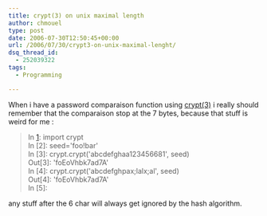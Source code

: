 ```yaml
---
title: crypt(3) on unix maximal length
author: chmouel
type: post
date: 2006-07-30T12:50:45+00:00
url: /2006/07/30/crypt3-on-unix-maximal-lenght/
dsq_thread_id:
  - 252039322
tags:
  - Programming

---
```

When i have a password comparaison function using [crypt(3)][1] i really should remember that the comparaison stop at the 7 bytes, because that stuff is weird for me :

> In [1]: import crypt  
> In [2]: seed='foo!bar'  
> In [3]: crypt.crypt('abcdefghaa123456681', seed)  
> Out[3]: 'foEoVhbk7ad7A'  
> In [4]: crypt.crypt('abcdefghpax;lalx;al', seed)  
> Out[4]: 'foEoVhbk7ad7A'  
> In [5]:

any stuff after the 6 char will always get ignored by the hash algorithm.

 [1]: http://en.wikipedia.org/wiki/Crypt_%28Unix%29#Library_Function